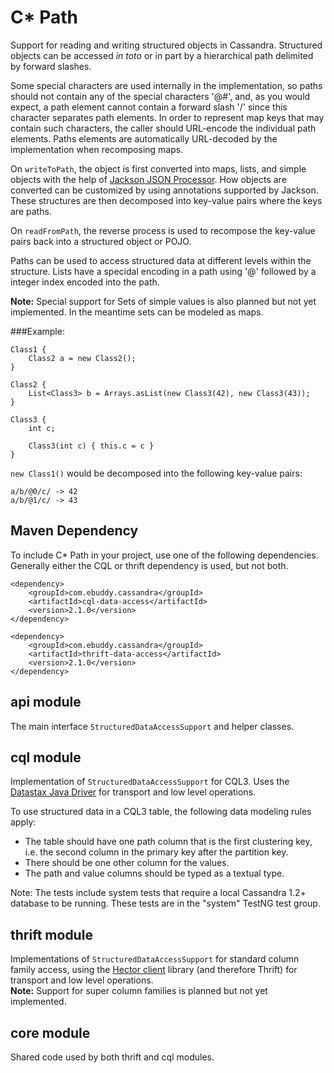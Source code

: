 C* Path
=======

Support for reading and writing structured objects in Cassandra.
Structured objects can be accessed *in toto* or in part by a hierarchical path delimited by forward slashes.

Some special characters are used internally in the implementation, so paths should not contain any of the special
characters '@#', and, as you would expect, a path element cannot contain a forward slash '/' since this character
separates path elements. In order to represent map keys that may contain such characters, the caller should URL-encode
the individual path elements. Paths elements are automatically URL-decoded by the implementation when recomposing maps.

On `writeToPath`, the object is first converted into maps, lists, and simple objects with the help of
[Jackson JSON Processor](http://wiki.fasterxml.com/JacksonHome). How objects are converted can be
customized by using annotations supported by Jackson. These structures are then decomposed into key-value pairs
where the keys are paths.

On `readFromPath`, the reverse process is used to recompose the key-value pairs back into a structured object or POJO.

Paths can be used to access structured data at different levels within the structure. Lists have a specidal encoding
in a path using '@' followed by a integer index encoded into the path.  

**Note:** Special support for Sets of simple values is also planned but not yet implemented.
In the meantime sets can be modeled as maps.

###Example:

    Class1 {
        Class2 a = new Class2();
    }

    Class2 {
        List<Class3> b = Arrays.asList(new Class3(42), new Class3(43));
    }

    Class3 {
        int c;

        Class3(int c) { this.c = c }
    }

`new Class1()` would be decomposed into the following key-value pairs:

`a/b/@0/c/ -> 42`  
`a/b/@1/c/ -> 43`


Maven Dependency
----------------
To include C* Path in your project, use one of the following dependencies. Generally either the CQL or thrift dependency
is used, but not both.

    <dependency>
        <groupId>com.ebuddy.cassandra</groupId>
        <artifactId>cql-data-access</artifactId>
        <version>2.1.0</version>
    </dependency>

    <dependency>
        <groupId>com.ebuddy.cassandra</groupId>
        <artifactId>thrift-data-access</artifactId>
        <version>2.1.0</version>
    </dependency>

api module
----------
The main interface `StructuredDataAccessSupport` and helper classes.

cql module
----------
Implementation of `StructuredDataAccessSupport` for CQL3. Uses the
[Datastax Java Driver](https://github.com/datastax/java-driver) for transport and low level operations.

To use structured data in a CQL3 table, the following data modeling rules apply:

* The table should have one path column that is the first clustering key, i.e. the second column in the primary
  key after the partition key.
* There should be one other column for the values.
* The path and value columns should be typed as a textual type.

Note: The tests include system tests that require a local Cassandra 1.2+ database to be running.
These tests are in the "system" TestNG test group.

thrift module
-------------
Implementations of `StructuredDataAccessSupport` for standard column family access, using the
[Hector client](https://github.com/hector-client/hector) library (and therefore Thrift) for transport and
low level operations.  
**Note:** Support for super column families is planned but not yet implemented.

core module
-----------
Shared code used by both thrift and cql modules.
